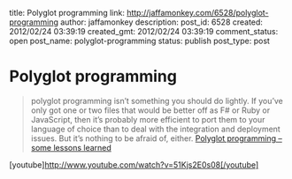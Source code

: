 title: Polyglot programming
link: http://jaffamonkey.com/6528/polyglot-programming
author: jaffamonkey
description: 
post_id: 6528
created: 2012/02/24 03:39:19
created_gmt: 2012/02/24 03:39:19
comment_status: open
post_name: polyglot-programming
status: publish
post_type: post

# Polyglot programming

> polyglot programming isn’t something you should do lightly. If you’ve only got one or two files that would be better off as F# or Ruby or JavaScript, then it’s probably more efficient to port them to your language of choice than to deal with the integration and deployment issues. But it’s nothing to be afraid of, either. [Polyglot programming – some lessons learned](http://www.mindscapehq.com/blog/index.php/2011/07/21/polyglot-programming-some-lessons-learned/)

[youtube]http://www.youtube.com/watch?v=51Kjs2E0s08[/youtube]